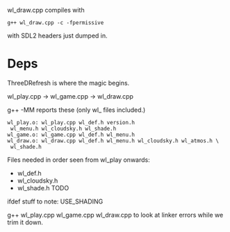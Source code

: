 wl_draw.cpp compiles with

```
g++ wl_draw.cpp -c -fpermissive
```

with SDL2 headers just dumped in.

# Deps

ThreeDRefresh is where the magic begins.

wl_play.cpp -> wl_game.cpp -> wl_draw.cpp

g++ -MM reports these (only wl_ files included.)
```
wl_play.o: wl_play.cpp wl_def.h version.h
 wl_menu.h wl_cloudsky.h wl_shade.h
wl_game.o: wl_game.cpp wl_def.h wl_menu.h
wl_draw.o: wl_draw.cpp wl_def.h wl_menu.h wl_cloudsky.h wl_atmos.h \
 wl_shade.h
```

Files needed in order seen from wl_play onwards:
- wl_def.h
- wl_cloudsky.h
- wl_shade.h
TODO

ifdef stuff to note:
    USE_SHADING

g++ wl_play.cpp wl_game.cpp wl_draw.cpp to look at linker errors while we trim it down.
